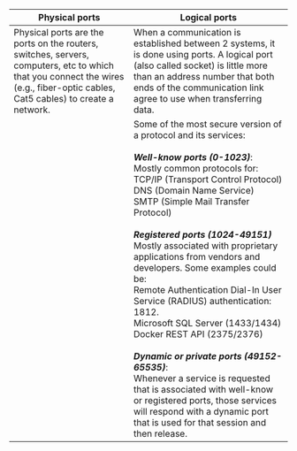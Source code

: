 | Physical ports                                                                                                                                                                  | Logical ports                                                                                                                                                                                                                                                                                                                                                                                                                                                                                                                                                                                                                                                                                                                                                                                           |
| ------------------------------------------------------------------------------------------------------------------------------------------------------------------------------- | ------------------------------------------------------------------------------------------------------------------------------------------------------------------------------------------------------------------------------------------------------------------------------------------------------------------------------------------------------------------------------------------------------------------------------------------------------------------------------------------------------------------------------------------------------------------------------------------------------------------------------------------------------------------------------------------------------------------------------------------------------------------------------------------------------- |
| Physical ports are the ports on the routers, switches, servers, computers, etc to which that you connect the wires (e.g., fiber-optic cables, Cat5 cables) to create a network. | When a communication is established between 2 systems, it is done using ports. A logical port (also called socket) is little more than an address number that both ends of the communication link agree to use when transferring data.                                                                                                                                                                                                                                                                                                                                                                                                                                                                                                                                                                  |
|                                                                                                                                                                                 | Some of the most secure version of a protocol and its services:<br><br>***Well-know ports (0-1023)***: <br>Mostly common protocols for: <br>TCP/IP (Transport Control Protocol)<br>DNS (Domain Name Service)<br>SMTP (Simple Mail Transfer Protocol)<br><br>***Registered ports (1024-49151)***<br>Mostly associated with proprietary applications from vendors and developers. Some examples could be:<br>Remote Authentication Dial-In User Service (RADIUS) authentication: 1812.<br>Microsoft SQL Server (1433/1434)<br>Docker REST API (2375/2376)<br><br>***Dynamic or private ports (49152- 65535)***:<br>Whenever a service is requested that is associated with well-know or registered ports, those services will respond with a dynamic port that is used for that session and then release. |